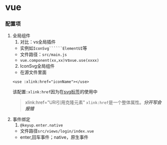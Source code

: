 # vue
### 配置项
1. 全局组件
   1.  对比：vs全局插件
    *  实例如```IconSvg``````ElementUI```等
    *  文件路径：```src/main.js```
    *  ```vue.component(xx,xx)```vs```vue.use(xxxx)```
   2. IconSvg全局组件
    *  在源文件里面
    ```
    <use :xlink:href="iconName"></use>
    ```
    该配置```:xlink:href```因为在[svg标签](http://www.runoob.com/svg/svg-reference.html)的使用中
    > xlink:href="URI引用克隆元素"
    ```xlink:href```是一个整体属性。***分开写会报错***
2.  事件绑定
    1. ```@keyup.enter.native```
      *  文件路径```src/views/login/index.vue```
      *  enter,回车事件；native，原生事件


